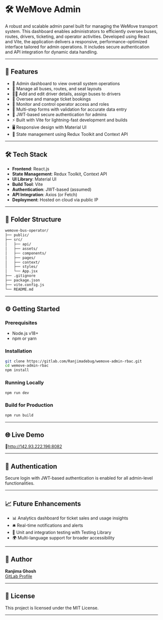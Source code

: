 # 🛠️ WeMove Admin

A robust and scalable admin panel built for managing the WeMove transport system. This dashboard enables administrators to efficiently oversee buses, routes, drivers, ticketing, and operator activities. Developed using React and Vite, the application delivers a responsive, performance-optimized interface tailored for admin operations. It includes secure authentication and API integration for dynamic data handling.

---

## 🚀 Features

- 🧭 Admin dashboard to view overall system operations
- 🚌 Manage all buses, routes, and seat layouts
- 👨‍✈️ Add and edit driver details, assign buses to drivers
- 🎫 Oversee and manage ticket bookings
- 👥 Monitor and control operator access and roles
- 🧩 Multi-step forms with validation for accurate data entry
- 🔐 JWT-based secure authentication for admins
- ⚡ Built with Vite for lightning-fast development and builds
- 🖥️ Responsive design with Material UI
- 🔄 State management using Redux Toolkit and Context API

---

## 🛠 Tech Stack

- **Frontend**: React.js
- **State Management**: Redux Toolkit, Context API
- **UI Library**: Material UI
- **Build Tool**: Vite
- **Authentication**: JWT-based (assumed)
- **API Integration**: Axios (or Fetch)
- **Deployment**: Hosted on cloud via public IP

---

## 📂 Folder Structure

```bash
wemove-bus-operator/
├── public/
├── src/
│   ├── api/
│   ├── assets/
│   ├── components/
│   ├── pages/
│   ├── context/
│   ├── styles/
│   └── App.jsx
├── .gitignore
├── package.json
├── vite.config.js
└── README.md
```

---

## ⚙️ Getting Started

### Prerequisites

- Node.js v18+
- npm or yarn

### Installation

```bash
git clone https://gitlab.com/Ranjimadebug/wemove-admin-rbac.git
cd wemove-admin-rbac
npm install
```

### Running Locally

```bash
npm run dev
```

### Build for Production

```bash
npm run build
```

---

## 🌐 Live Demo

🔗http://142.93.222.196:8082

---

## 🔐 Authentication

Secure login with JWT-based authentication is enabled for all admin-level functionalities.

---

## 📈 Future Enhancements

- 📊 Analytics dashboard for ticket sales and usage insights
- 🛎️ Real-time notifications and alerts
- 🧪 Unit and integration testing with Testing Library
- 🌍 Multi-language support for broader accessibility

---

## 👤 Author

**Ranjima Ghosh**  
[GitLab Profile](https://gitlab.com/Ranjimadebug)

---

## 📄 License

This project is licensed under the MIT License.

---
